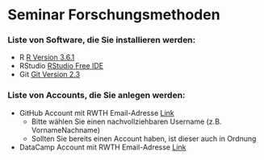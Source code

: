 Seminar Forschungsmethoden
================

### Liste von Software, die Sie installieren werden:

  - R [R Version 3.6.1](https://packages.othr.de/cran/)
  - RStudio [RStudio Free
    IDE](https://rstudio.com/products/rstudio/download/)
  - Git [Git Version 2.3](https://git-scm.com/downloads)

### Liste von Accounts, die Sie anlegen werden:

  - GitHub Account mit RWTH Email-Adresse [Link](http://www.github.com)
      - Bitte wählen Sie einen nachvollziehbaren Username (z.B.
        VornameNachname)
      - Sollten Sie bereits einen Account haben, ist dieser auch in
        Ordnung
  - DataCamp Account mit RWTH Email-Adresse
    [Link](http://www.datacamp.com)
